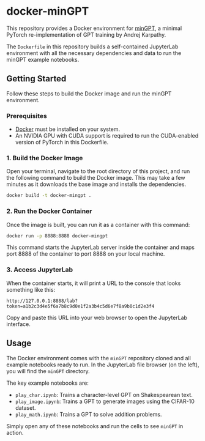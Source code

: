 # docker-minGPT

This repository provides a Docker environment for [minGPT](https://github.com/karpathy/minGPT), a minimal PyTorch re-implementation of GPT training by Andrej Karpathy.

The `Dockerfile` in this repository builds a self-contained JupyterLab environment with all the necessary dependencies and data to run the minGPT example notebooks.

## Getting Started

Follow these steps to build the Docker image and run the minGPT environment.

### Prerequisites

- [Docker](https://docs.docker.com/get-docker/) must be installed on your system.
- An NVIDIA GPU with CUDA support is required to run the CUDA-enabled version of PyTorch in this Dockerfile.

### 1. Build the Docker Image

Open your terminal, navigate to the root directory of this project, and run the following command to build the Docker image. This may take a few minutes as it downloads the base image and installs the dependencies.

```bash
docker build -t docker-mingpt .
```

### 2. Run the Docker Container

Once the image is built, you can run it as a container with this command:

```bash
docker run -p 8888:8888 docker-mingpt
```

This command starts the JupyterLab server inside the container and maps port 8888 of the container to port 8888 on your local machine.

### 3. Access JupyterLab

When the container starts, it will print a URL to the console that looks something like this:

```
http://127.0.0.1:8888/lab?token=a1b2c3d4e5f6a7b8c9d0e1f2a3b4c5d6e7f8a9b0c1d2e3f4
```

Copy and paste this URL into your web browser to open the JupyterLab interface.

## Usage

The Docker environment comes with the `minGPT` repository cloned and all example notebooks ready to run. In the JupyterLab file browser (on the left), you will find the `minGPT` directory.

The key example notebooks are:
- `play_char.ipynb`: Trains a character-level GPT on Shakespearean text.
- `play_image.ipynb`: Trains a GPT to generate images using the CIFAR-10 dataset.
- `play_math.ipynb`: Trains a GPT to solve addition problems.

Simply open any of these notebooks and run the cells to see `minGPT` in action.
